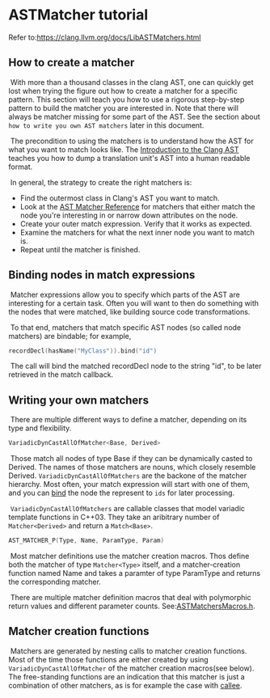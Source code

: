 # ASTMatcher tutorial

Refer to:https://clang.llvm.org/docs/LibASTMatchers.html

## How to create a matcher

​	With more than a thousand classes in the clang AST, one can quickly get lost when trying the figure out how to create a matcher for a specific pattern. This section will teach you how to use a rigorous  step-by-step pattern to build the matcher you are interested in. Note that there will always be matcher missing for some part of the AST. See the section about `how to write you own AST matchers` later in this document.

​	The precondition to using the matchers is to understand how the AST for what you want to match looks like. The [Introduction to the Clang AST](https://clang.llvm.org/docs/IntroductionToTheClangAST.html) teaches you how to dump a translation unit's AST into a human readable format.

​	In general, the strategy to create the right matchers is:

- Find the outermost class in Clang's AST you want to match.
- Look at the [AST Matcher Reference](https://clang.llvm.org/docs/LibASTMatchersReference.html) for matchers that either match the node you're interesting in or narrow down attributes on the node.
- Create your outer match expression. Verify that it works as expected.
- Examine the matchers for what the next inner node you want to match is.
- Repeat until the matcher is finished.

## Binding nodes in match expressions

​	Matcher expressions allow you to specify which parts of the AST are interesting for a certain task. Often you will want to then do something with the nodes that were matched, like building source code transformations.

​	To that end, matchers that match specific AST nodes (so called node matchers) are bindable; for example, 

```c++
recordDecl(hasName("MyClass")).bind("id")
```

​	The call will bind the matched recordDecl node to the string "id", to be later retrieved in the match callback.

## Writing your own matchers

​	There are multiple different ways to define a matcher, depending on its type and flexibility.

```c++
VariadicDynCastAllOfMatcher<Base, Derived>
```

​	Those match all nodes of type Base if they can be dynamically casted to Derived. The names of those matchers are nouns, which closely resemble Derived. `VariadicDynCastAllOfMatchers` are the backone of the matcher hierarchy. Most often, your match expression will start with one of them, and you can [bind](https://clang.llvm.org/docs/LibASTMatchers.html#astmatchers-bind) the node the represent to `ids` for later processing.

​	`VariadicDynCastAllOfMatchers` are callable classes that model variadic template functions in C++03. They take an aribitrary number of `Matcher<Derived>` and return a `Match<Base>`.

```c++
AST_MATCHER_P(Type, Name, ParamType, Param)
```

​	Most matcher definitions use the matcher creation macros. Thos define both the matcher of type `Matcher<Type>` itself, and a matcher-creation function named Name and takes a paramter of type ParamType and returns the corresponding matcher.

​	There are multiple matcher definition macros that deal with polymorphic return values and different parameter counts. See:[ASTMatchersMacros.h](https://clang.llvm.org/doxygen/ASTMatchersMacros_8h.html).

## Matcher creation functions

​	Matchers are generated by nesting calls to matcher creation functions. Most of the time those functions are either created by using `VariadicDynCastAllOfMatcher` of the matcher creation macros(see below). The free-standing functions are an indication that this matcher is just a combination of other matchers, as is for example the case with [callee](https://clang.llvm.org/docs/LibASTMatchersReference.html#callee1Anchor).